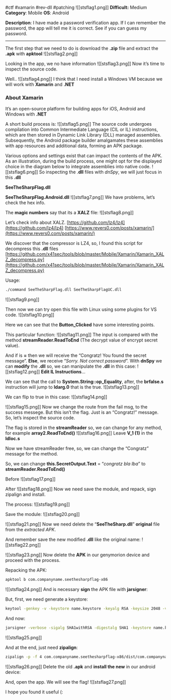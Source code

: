 #ctf #xamarin #rev-dll #patching 
![[stsflag1.png]]
**Difficult:** Medium
**Category**: Mobile
**OS**: Android

**Description**: I have made a password verification app. If I can remember the password, the app will tell me it is correct. See if you can guess my password.

---

The first step that we need to do is download the **.zip** file and extract the **.apk** with **apktool**
![[stsflag2.png]]

Looking in the app, we no have information
![[stsflag3.png]]
Now it’s time to inspect the source code.

Well..
![[stsflag4.png]]
I think that I need install a Windows VM because we will work with **Xamarin** and **.NET**

### About Xamarin

It’s an open-source platform for building apps for iOS, Android and Windows with **.NET**

A short build process is:
![[stsflag5.png]]
The source code undergoes compilation into Common Intermediate Language (CIL or IL) instructions, which are then stored in Dynamic Link Library (DLL) managed assemblies. Subsequently, the Android package builder amalgamates these assemblies with app resources and additional data, forming an APK package.

Various options and settings exist that can impact the contents of the APK. As an illustration, during the build process, one might opt for the displayed choice in the diagram below to integrate assemblies into native code.
![[stsflag6.png]]
So inspecting the .**dll** files with _dnSpy_, we will just focus in this **.dll**

**SeeTheSharpFlag.dll**

**SeeTheSharpFlag.Android.dll**
![[stsflag7.png]]
We have problems, let’s check the hex info.

The **magic numbers** say that its a **XALZ** file:
![[stsflag8.png]]

Let’s check info about XALZ.
[https://github.com/lz4/lz4](https://github.com/lz4/lz4)
[https://www.revers0.com/posts/xamarin/](https://www.revers0.com/posts/xamarin/)

We discover that the compressor is LZ4, so, I found this script for decompress this **.dll** files
[https://github.com/x41sec/tools/blob/master/Mobile/Xamarin/Xamarin_XALZ_decompress.py](https://github.com/x41sec/tools/blob/master/Mobile/Xamarin/Xamarin_XALZ_decompress.py)

Usage:
```bash
./command SeeTheSharpFlag.dll SeeTheSharpFlagUC.dll
```
![[stsflag9.png]]

Then now we can try open this file with Linux using some plugins for VS code.
![[stsflag10.png]]

Here we can see that the **Button_Clicked** have some interesting points.

This particular function:
![[stsflag11.png]]
The input is compared with the method **streamReader.ReadToEnd** (The decrypt value of encrypt secret value).

And if is **=** then we will receive the “Congratz! You found the secret message”.
**Else**, we receive “_Sorry. Not correct password_”.
With **dnSpy** we can **modify** the **.dll** so, we can manipulate the **.dll** in this case:
![[stsflag12.png]]
**Edit IL Instructions**…

We can see that the call to **System.String::op_Equality**, after, the **brfalse.s** instruction will jump to **ldarg.0** that is the true.
![[stsflag13.png]]

We can flip to true in this case:
![[stsflag14.png]]

![[stsflag15.png]]
Now we change the route from the fail msg, to the success messege. But this isn’t the flag. Just is an “Congratz!” message. So, let’s inspect the source code.

The flag is stored in the **streamReader** so, we can change for any method, for example **array2.ReadToEnd()**
![[stsflag16.png]]
Leave **V_1 (1)** in the **ldloc.s**

Now we have streamReader free, so, we can change the “Congratz” message for the method.

So, we can change **this.SecretOutput.Text** = “_congratz bla lba_” to **streamReader.ReadToEnd()**

Before
![[stsflag17.png]]

After
![[stsflag18.png]]
Now we need save the module, and repack, sign zipalign and install.

The process:
![[stsflag19.png]]

Save the module:
![[stsflag20.png]]

![[stsflag21.png]]
Now we need delete the “**SeeTheSharp.dll**” **original** file from the _extracted APK_.

And remember save the new modified **.dll** like the original name:
![[stsflag22.png]]

![[stsflag23.png]]
Now delete the **APK** in our genymorion device and proceed with the process.

Repacking the APK:
```bash
apktool b com.companyname.seethesharpflag-x86
```

![[stsflag24.png]]
And is necessary **sign** the APK file with **jarsigner**:

But, first, we need generate a keystore:
```bash
keytool -genkey -v -keystore name.keystore -keyalg RSA -keysize 2048 -validity 10000 -alias alias
```

And now:
```bash
jarsigner -verbose -sigalg SHA1withRSA -digestalg SHA1 -keystore name.keystore com.companyname.seethesharpflag-x86/dist/com.companyname.seethesharpflag-x86.apk alias
```

![[stsflag25.png]]

And at the end, just need **zipalign**:
```bash
zipalign -p -f 4 com.companyname.seethesharpflag-x86/dist/com.companyname.seethesharpflag-x86.apk seethesharpFLAG.apk
```

![[stsflag26.png]]
Delete the old **.apk** and **install the new** in our android device:

And, open the app. We will see the flag!
![[stsflag27.png]]

I hope you found it useful (: